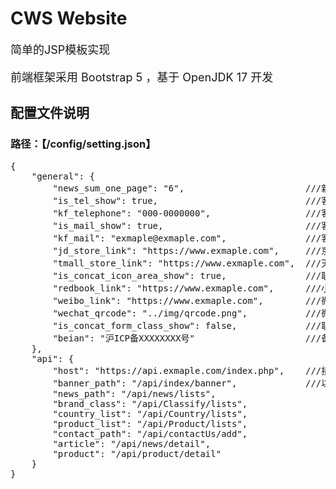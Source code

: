 # CWS Website
<p style="font-size: 18px">简单的JSP模板实现</p>
<p style="font-size: 18px">前端框架采用 Bootstrap 5 ，基于 OpenJDK 17 开发</p>

## 配置文件说明
### 路径：【/config/setting.json】
<pre type="json">
{
    "general": {
        "news_sum_one_page": "6",                       ///新闻获取数量，影响首页和新闻页面
        "is_tel_show": true,                            ///客服电话模块显示开关
        "kf_telephone": "000-0000000",                  ///客服电话设置
        "is_mail_show": true,                           ///客服邮箱模块显示开关
        "kf_mail": "exmaple@exmaple.com",               ///客服邮箱设置
        "jd_store_link": "https://www.exmaple.com",     ///京东商城链接
        "tmall_store_link": "https://www.exmaple.com",  ///天猫商城链接
        "is_concat_icon_area_show": true,               ///联系我们自媒体帐号区域显示开关
        "redbook_link": "https://www.exmaple.com",      ///小红书链接
        "weibo_link": "https://www.exmaple.com",        ///微博链接
        "wechat_qrcode": "../img/qrcode.png",           ///微信二维码路径（相对路径/CDN绝对路径）
        "is_concat_form_class_show": false,             ///联系我们表单类型开关
        "beian": "沪ICP备XXXXXXXX号"                     ///备案号
    },
    "api": {
        "host": "https://api.exmaple.com/index.php",    ///接口域名
        "banner_path": "/api/index/banner",             ///以下为接口路径，通常无需修改
        "news_path": "/api/news/lists",
        "brand_class": "/api/Classify/lists",
        "country_list": "/api/Country/lists",
        "product_list": "/api/Product/lists",
        "contact_path": "/api/contactUs/add",
        "article": "/api/news/detail",
        "product": "/api/product/detail"
    }
}
</pre>
